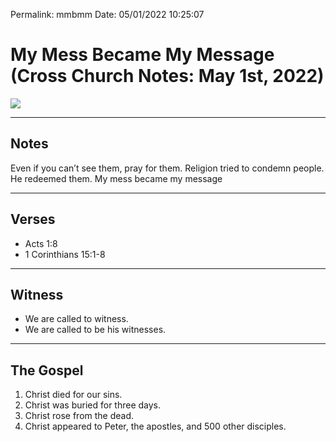 
Permalink: mmbmm
Date: 05/01/2022 10:25:07

# My Mess Became My Message (Cross Church Notes: May 1st, 2022)

![](https://i.imgur.com/te9n3DW.jpg)

---- 

## Notes

Even if you can’t see them, pray for them. Religion tried to condemn people. He redeemed them. My mess became my message

---- 

## Verses

- Acts 1:8
- 1 Corinthians 15:1-8

---- 

## Witness

- We are called to witness. 
- We are called to be his witnesses. 

---- 

## The Gospel

1. Christ died for our sins.
2. Christ was buried for three days. 
3. Christ rose from the dead.
4. Christ appeared to Peter, the apostles, and 500 other disciples. 